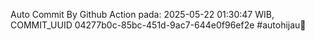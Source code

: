 Auto Commit By Github Action pada: 2025-05-22 01:30:47 WIB, COMMIT_UUID 04277b0c-85bc-451d-9ac7-644e0f96ef2e #autohijau🗿
